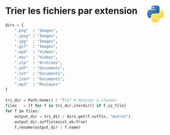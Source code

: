 # **Trier les fichiers par extension**<a href="../../../"><img align="right" src="../../../assets/logo/Python-logo-notext.svg" alt="Python" height="64px"></a>
```py
dirs = {
    ".png"  : "Images",
    ".jpeg" : "Images",
    ".jpg"  : "Images",
    ".gif"  : "Images",
    ".mp4"  : "Videos",
    ".mov"  : "Videos",
    ".zip"  : "Archives",
    ".pdf"  : "Documents",
    ".txt"  : "Documents",
    ".json" : "Documents",
    ".mp3"  : "Musiques"
}

tri_dir = Path.home() / "Tri" # dossier à classer
files   = [f for f in tri_dir.iterdir() if f.is_file]
for f in files:
    output_dir = tri_dir / dirs.get(f.suffix, "Autres")
    output_dir.suffix(exist_ok=True)
    f,rename(output_dir / f.name)